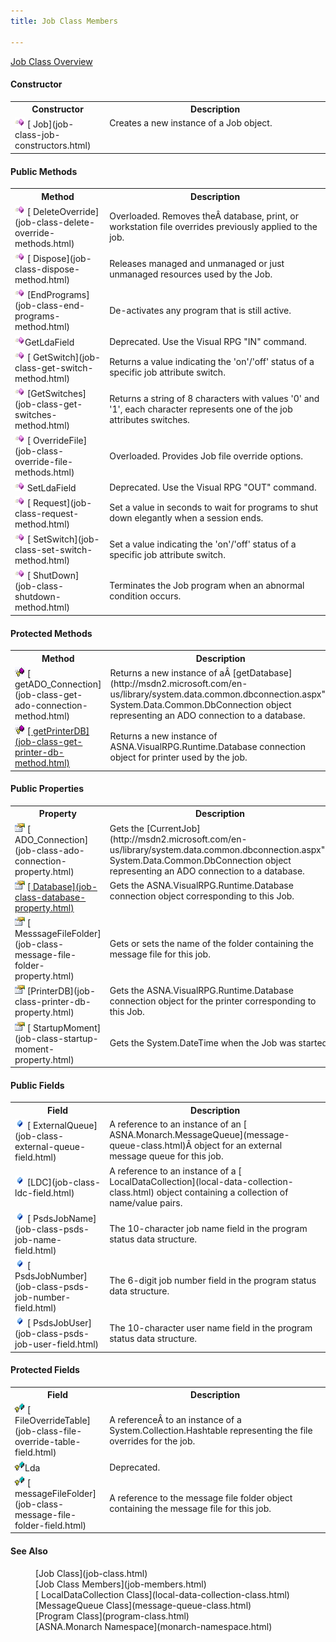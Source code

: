```yaml
---
title: Job Class Members

---
```


[Job Class Overview](job-class.html) 
<!-- start constructor table -->	

#### Constructor
<table class="mytable" cellspacing="0" cellpadding="4" width="90%">
          <colgroup>
            <col width="30%" />
            <col width="70%" />
          </colgroup>
          <tr>
            <th>Constructor</th>
            <th>Description</th>
          </tr>
<!-- end copy BUT put in extra div and end of table -->          <tr valign="top">
            <td><img id="IMG1" style="WIDTH: 16px; HEIGHT: 16px" alt="constructor" src="images/constructor.bmp" border="0" x-maintain-ratio="TRUE" />
              [
            Job](job-class-job-constructors.html)
            </td>
            <td>Creates a new instance of a
          Job object.</td>
          </tr>
</table>

<!-- start constructor table -->	

#### Public Methods
<table class="mytable" cellspacing="0" cellpadding="4" width="90%">
          <colgroup>
            <col width="30%" />
            <col width="70%" />
          </colgroup>
          <tr>
            <th>Method</th>
            <th>Description</th>
          </tr>
<!-- end copy BUT put in extra div and end of table -->
          <tr>
            <td><img id="Img3" style="WIDTH: 16px; HEIGHT: 16px" alt="method" src="images/methods.bmp" border="0" x-maintain-ratio="TRUE" />
              [
            DeleteOverride](job-class-delete-override-methods.html)
            </td>
            <td>Overloaded. Removes
          theÂ database, print, or workstation file overrides
          previously applied to the job.</td>
          </tr>
          <tr>
            <td><img id="Img21" style="WIDTH: 16px; HEIGHT: 16px" alt="method" src="images/methods.bmp" border="0" x-maintain-ratio="TRUE" />
              [
            Dispose](job-class-dispose-method.html)
            </td>
            <td>Releases managed and
          unmanaged or just unmanaged resources used by the
          Job.</td>
          </tr>
          <tr>
            <td><img id="Img5" style="WIDTH: 16px; HEIGHT: 16px" alt="method" src="images/methods.bmp" border="0" x-maintain-ratio="TRUE" />
              [EndPrograms](job-class-end-programs-method.html)
            </td>
            <td>De-activates any program that
          is still active.</td>
          </tr>
          <tr>
            <td><img style="WIDTH: 16px; HEIGHT: 16px" alt="protected method" src="images/methods.bmp" width="15" border="0" x-maintain-ratio="TRUE" />GetLdaField</td>
            <td>Deprecated. Use the Visual
          RPG "IN" command.</td>
          </tr>
          <tr>
            <td><img id="Img10" style="WIDTH: 16px; HEIGHT: 16px" alt="public method" src="images/methods.bmp" border="0" x-maintain-ratio="TRUE" />
              [
            GetSwitch](job-class-get-switch-method.html)
            </td>
            <td>Returns a value indicating
          the 'on'/'off' status of a specific job attribute
          switch.</td>
          </tr>
          <tr>
            <td><img id="Img11" style="WIDTH: 16px; HEIGHT: 16px" alt="method" src="images/methods.bmp" border="0" x-maintain-ratio="TRUE" />
              [GetSwitches](job-class-get-switches-method.html)
            </td>
            <td>Returns a string of 8
          characters with values '0' and '1', each character
          represents one of the job attributes switches.</td>
          </tr>
          <tr>
            <td><img id="Img12" style="WIDTH: 16px; HEIGHT: 16px" alt="method" src="images/methods.bmp" border="0" x-maintain-ratio="TRUE" />
              [
            OverrideFile](job-class-override-file-methods.html)
            </td>
            <td>Overloaded. Provides Job file
          override options.</td>
          </tr>
          <tr>
            <td><img style="WIDTH: 16px; HEIGHT: 16px" alt="protected method" src="images/methods.bmp" width="15" border="0" x-maintain-ratio="TRUE" /> SetLdaField</td>
            <td>Deprecated. Use the Visual
          RPG "OUT" command.</td>
          </tr>
           <tr>
            <td><img id="Img18" style="WIDTH: 16px; HEIGHT: 16px" alt="method" src="images/methods.bmp" border="0" x-maintain-ratio="TRUE" />
              [
            Request](job-class-request-method.html)
            </td>
            <td>Set a value in seconds to wait for programs to shut down elegantly when a session ends.</td>
          </tr>
          <tr>
            <td><img id="Img18" style="WIDTH: 16px; HEIGHT: 16px" alt="method" src="images/methods.bmp" border="0" x-maintain-ratio="TRUE" />
              [
            SetSwitch](job-class-set-switch-method.html)
            </td>
            <td>Set a value indicating the
          'on'/'off' status of a specific job attribute
          switch.</td>
          </tr>
          <tr>
            <td><img id="Img19" style="WIDTH: 16px; HEIGHT: 16px" alt="method" src="images/methods.bmp" border="0" x-maintain-ratio="TRUE" />
              [
            ShutDown](job-class-shutdown-method.html)
            </td>
            <td>Terminates the Job program
          when an abnormal condition occurs.</td>
          </tr>
</table>

<!-- start constructor table -->	

#### Protected Methods
<table class="mytable" cellspacing="0" cellpadding="4" width="90%">
          <colgroup>
            <col width="30%" />
            <col width="70%" />
          </colgroup>
          <tr>
            <th>Method</th>
            <th>Description</th>
          </tr>
<!-- end copy BUT put in extra div and end of table -->
          <tr>
            <td><img style="WIDTH: 16px; HEIGHT: 16px" alt="protected method" src="images/promethod.bmp
" border="0" x-maintain-ratio="TRUE" />
              [
            getADO_Connection](job-class-get-ado-connection-method.html)
            </td>
            <td>Returns a new instance of
          aÂ 
          [getDatabase](http://msdn2.microsoft.com/en-us/library/system.data.common.dbconnection.aspx">
          System.Data.Common.DbConnection</a> object representing an
          ADO connection to a database.</td>
          </tr>
          <tr>
            <td><img style="WIDTH: 16px; HEIGHT: 16px" alt="protected method" src="images/promethod.bmp
" border="0" x-maintain-ratio="TRUE" />
              <a href="amfJobClassgetDatabaseMethod.html)
            </td>
            <td>Returns a new instance of
          ASNA.VisualRPG.Runtime.Database connection object for the
          job.</td>
          </tr>
          <tr>
            <td><img style="WIDTH: 16px; HEIGHT: 16px" alt="public property" src="images/promethod.bmp
" border="0" x-maintain-ratio="TRUE" />
              [
            getPrinterDB](job-class-get-printer-db-method.html)
            </td>
            <td>Returns a new instance of
          ASNA.VisualRPG.Runtime.Database connection object for
          printer used by the job.</td>
          </tr>
</table>

<!-- start public properties table -->	

#### Public Properties
<table class="mytable" cellspacing="0" cellpadding="4" width="90%">
          <colgroup>
            <col width="30%" />
            <col width="70%" />
          </colgroup>
          <tr>
            <th>Property</th>
            <th>Description</th>
          </tr>
<!-- end copy BUT put in extra div and end of table -->
          <tr>
            <td><img height="16" alt="public property" src="images/property.bmp" width="16" border="0" />
              [
            ADO_Connection](job-class-ado-connection-property.html)
            </td>
            <td>Gets the 
          [CurrentJob](http://msdn2.microsoft.com/en-us/library/system.data.common.dbconnection.aspx">
          System.Data.Common.DbConnection</a> object representing an
          ADO connection to a database.</td>
          </tr>
          <tr valign="top">
            <td><img height="16" alt="public property" src="images/property.bmp" border="0" />
              <a href="amfJobClassCurrentJobProperty.html)
            </td>
            <td>Gets the Job object
          corresponding to this Job.</td>
          </tr>
          <tr>
            <td><img height="16" alt="public property" src="images/property.bmp" width="16" border="0" />
              [
            Database](job-class-database-property.html)
            </td>
            <td>Gets the
          ASNA.VisualRPG.Runtime.Database connection object
          corresponding to this Job.</td>
          </tr>
          <tr>
            <td><img height="16" alt="public property" src="images/property.bmp" width="16" border="0" />
              [
            MesssageFileFolder](job-class-message-file-folder-property.html)
            </td>
            <td>Gets or sets the name of the
          folder containing the message file for this job.</td>
          </tr>
          <tr>
            <td><img height="16" alt="public property" src="images/property.bmp" width="16" border="0" />
              [PrinterDB](job-class-printer-db-property.html)
            </td>
            <td>Gets the
          ASNA.VisualRPG.Runtime.Database connection object for the
          printer corresponding to this Job.</td>
          </tr>
          <tr>
            <td><img height="16" alt="public property" src="images/property.bmp" width="16" border="0" />
              [
            StartupMoment](job-class-startup-moment-property.html)
            </td>
            <td>Gets the System.DateTime when
          the Job was started.</td>
          </tr>
</table>

<!-- start public properties table -->	

#### Public Fields
<table class="mytable" cellspacing="0" cellpadding="4" width="90%">
          <colgroup>
            <col width="30%" />
            <col width="70%" />
          </colgroup>
          <tr>
            <th>Field</th>
            <th>Description</th>
          </tr>
<!-- end copy BUT put in extra div and end of table -->
          <tr valign="top">
            <td style="height: 29px"><img id="Img8" style="WIDTH: 16px; HEIGHT: 16px" alt="public fields" src="images/field.bmp
" border="0" x-maintain-ratio="TRUE" />
              [
            ExternalQueue](job-class-external-queue-field.html)
            </td>
            <td style="height: 29px">A reference to an instance of
          an 
          [
          ASNA.Monarch.MessageQueue](message-queue-class.html)Â object for an external
          message queue for this job.</td>
          </tr>
          <tr>
            <td><img id="Img4" style="WIDTH: 16px; HEIGHT: 16px" alt="public fields" src="images/field.bmp
" border="0" x-maintain-ratio="TRUE" />
              [LDC](job-class-ldc-field.html)
            </td>
            <td>A reference to an instance of
          a 
          [
          LocalDataCollection](local-data-collection-class.html) object containing a collection of
          name/value pairs.</td>
          </tr>
          <tr>
            <td><img id="Img6" style="WIDTH: 16px; HEIGHT: 16px" alt="public fields" src="images/field.bmp
" border="0" x-maintain-ratio="TRUE" />
              [
            PsdsJobName](job-class-psds-job-name-field.html)
            </td>
            <td>The 10-character job name
          field in the program status data structure.</td>
          </tr>
          <tr>
            <td><img id="Img22" style="WIDTH: 16px; HEIGHT: 16px" alt="public fields" src="images/field.bmp
" border="0" x-maintain-ratio="TRUE" />
              [
            PsdsJobNumber](job-class-psds-job-number-field.html)
            </td>
            <td>The 6-digit job number field
          in the program status data structure.</td>
          </tr>
          <tr>
            <td><img id="Img23" style="WIDTH: 16px; HEIGHT: 16px" alt="public fields" src="images/field.bmp
" border="0" x-maintain-ratio="TRUE" />
              [
            PsdsJobUser](job-class-psds-job-user-field.html)
            </td>
            <td>The 10-character user name
          field in the program status data structure.</td>
          </tr>
</table>

<!-- start public properties table -->	

#### Protected Fields
<table class="mytable" cellspacing="0" cellpadding="4" width="90%">
          <colgroup>
            <col width="30%" />
            <col width="70%" />
          </colgroup>
          <tr>
            <th>Field</th>
            <th>Description</th>
          </tr>
<!-- end copy BUT put in extra div and end of table -->
          <tr>
            <td><img id="Img7" style="WIDTH: 16px; HEIGHT: 16px" alt="fields" src="images/protected-field.bmp" width="15" border="0" x-maintain-ratio="TRUE" />
              [
            FileOverrideTable](job-class-file-override-table-field.html)
            </td>
            <td>A referenceÂ to an
          instance of a System.Collection.Hashtable representing
          the file overrides for the job.</td>
          </tr>
          <tr>
            <td><img style="WIDTH: 16px; HEIGHT: 16px" alt="protected method" src="images/protected-field.bmp" width="15" border="0" x-maintain-ratio="TRUE" />Lda</td>
            <td>Deprecated.</td>
          </tr>
          <tr>
            <td><img id="Img25" style="WIDTH: 16px; HEIGHT: 16px" alt="fields" src="images/protected-field.bmp" width="15" border="0" x-maintain-ratio="TRUE" />
              [
            messageFileFolder](job-class-message-file-folder-field.html)
            </td>
            <td>A reference to the message
          file folder object containing the message file for this
          job.</td>
          </tr>
</table>

#### See Also
<dl>
        <dd>[Job Class](job-class.html)
        </dd><dd>
        [Job Class
        Members](job-members.html)</dd>
 <dd>[
    LocalDataCollection Class](local-data-collection-class.html)</dd>
    <dd>[MessageQueue
    Class](message-queue-class.html)</dd>
       <dd>[Program Class](program-class.html)</dd>
        <dd>[ASNA.Monarch
        Namespace](monarch-namespace.html)</dd>
</dl>

